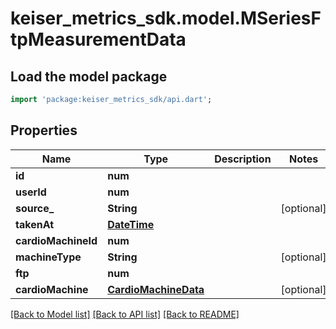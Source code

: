 # keiser_metrics_sdk.model.MSeriesFtpMeasurementData

## Load the model package
```dart
import 'package:keiser_metrics_sdk/api.dart';
```

## Properties
Name | Type | Description | Notes
------------ | ------------- | ------------- | -------------
**id** | **num** |  | 
**userId** | **num** |  | 
**source_** | **String** |  | [optional] 
**takenAt** | [**DateTime**](DateTime.md) |  | 
**cardioMachineId** | **num** |  | 
**machineType** | **String** |  | [optional] 
**ftp** | **num** |  | 
**cardioMachine** | [**CardioMachineData**](CardioMachineData.md) |  | [optional] 

[[Back to Model list]](../README.md#documentation-for-models) [[Back to API list]](../README.md#documentation-for-api-endpoints) [[Back to README]](../README.md)


